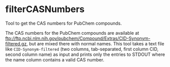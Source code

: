 # filterCASNumbers
Tool to get the CAS numbers for PubChem compounds.

The CAS numbers for the PubChem compounds are available at
ftp://ftp.ncbi.nlm.nih.gov/pubchem/Compound/Extras/CID-Synonym-filtered.gz,
but are mixed there with normal names. This tool takes a text file like 
```CID-Synonym-filtered``` (two columns, tab-separated, first column CID, 
second column name) as input and prints only the entries to STDOUT where the 
name column contains a valid CAS number.
